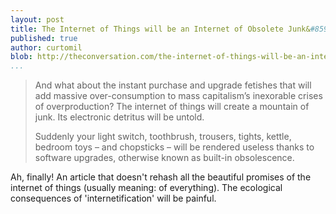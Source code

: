 ```yaml
---
layout: post
title: The Internet of Things will be an Internet of Obsolete Junk&#8594;
published: true
author: curtomil
blob: http://theconversation.com/the-internet-of-things-will-be-an-internet-of-obsolete-junk-36814
...
```


>And what about the instant purchase and upgrade fetishes that will add massive over-consumption to mass capitalism’s inexorable crises of overproduction? The internet of things will create a mountain of junk. Its electronic detritus will be untold.
>
>Suddenly your light switch, toothbrush, trousers, tights, kettle, bedroom toys – and chopsticks – will be rendered useless thanks to software upgrades, otherwise known as built-in obsolescence.

Ah, finally! An article that doesn't rehash all the beautiful promises of the internet of things (usually meaning: of everything). The ecological consequences of 'internetification' will be painful.